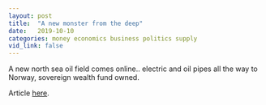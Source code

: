 ```yaml
---
layout: post
title:  "A new monster from the deep"
date:   2019-10-10
categories: money economics business politics supply
vid_link: false
---
```


A new north sea oil field comes online.. electric and oil pipes all the way to Norway, sovereign wealth fund owned.

Article [here].

[here]: //www.bbc.co.uk/news/uk-scotland-scotland-business-49954074
